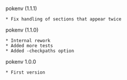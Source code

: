 pokenv (1.1.1)

    * Fix handling of sections that appear twice

pokenv (1.1.0)

    * Internal rework
    * Added more tests
    * Added -checkpaths option


pokenv 1.0.0

    * First version
